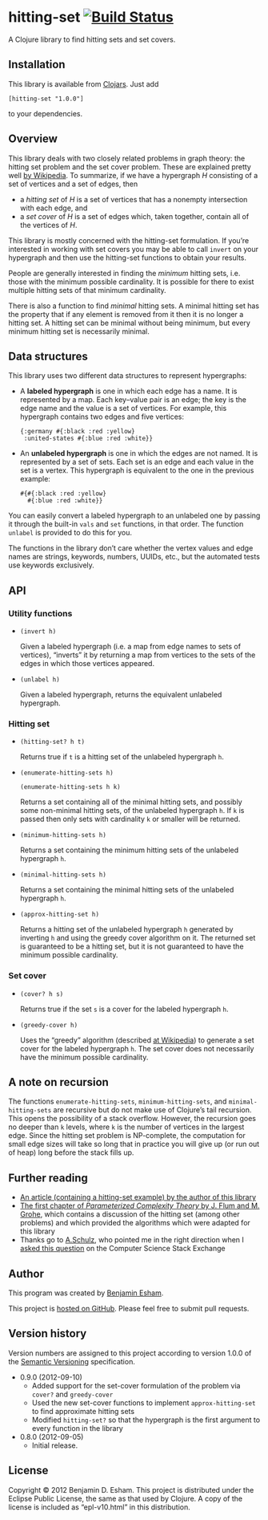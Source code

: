 # hitting-set [![Build Status](https://travis-ci.org/bdesham/hitting-set.svg?branch=master)](https://travis-ci.org/bdesham/hitting-set)

A Clojure library to find hitting sets and set covers.

## Installation

This library is available from [Clojars]. Just add

    [hitting-set "1.0.0"]

to your dependencies.

[Clojars]: https://clojars.org/

## Overview

This library deals with two closely related problems in graph theory: the hitting set problem and the set cover problem. These are explained pretty well [by Wikipedia][Wikipedia]. To summarize, if we have a hypergraph *H* consisting of a set of vertices and a set of edges, then

* a *hitting set* of *H* is a set of vertices that has a nonempty intersection with each edge, and
* a *set cover* of *H* is a set of edges which, taken together, contain all of the vertices of *H*.

This library is mostly concerned with the hitting-set formulation. If you’re interested in working with set covers you may be able to call `invert` on your hypergraph and then use the hitting-set functions to obtain your results.

People are generally interested in finding the *minimum* hitting sets, i.e. those with the minimum possible cardinality. It is possible for there to exist multiple hitting sets of that minimum cardinality.

There is also a function to find *minimal* hitting sets. A minimal hitting set has the property that if any element is removed from it then it is no longer a hitting set. A hitting set can be minimal without being minimum, but every minimum hitting set is necessarily minimal.

[Wikipedia]: https://en.wikipedia.org/wiki/Set_cover_problem

## Data structures

This library uses two different data structures to represent hypergraphs:

* A **labeled hypergraph** is one in which each edge has a name. It is represented by a map. Each key–value pair is an edge; the key is the edge name and the value is a set of vertices. For example, this hypergraph contains two edges and five vertices:

      {:germany #{:black :red :yellow}
       :united-states #{:blue :red :white}}

* An **unlabeled hypergraph** is one in which the edges are not named. It is represented by a set of sets. Each set is an edge and each value in the set is a vertex. This hypergraph is equivalent to the one in the previous example:

      #{#{:black :red :yellow}
        #{:blue :red :white}}

You can easily convert a labeled hypergraph to an unlabeled one by passing it through the built-in `vals` and `set` functions, in that order. The function `unlabel` is provided to do this for you.

The functions in the library don’t care whether the vertex values and edge names are strings, keywords, numbers, UUIDs, etc., but the automated tests use keywords exclusively.

## API

### Utility functions

* `(invert h)`

    Given a labeled hypergraph (i.e. a map from edge names to sets of vertices), “inverts” it by returning a map from vertices to the sets of the edges in which those vertices appeared.

* `(unlabel h)`

    Given a labeled hypergraph, returns the equivalent unlabeled hypergraph.

### Hitting set

* `(hitting-set? h t)`

    Returns true if `t` is a hitting set of the unlabeled hypergraph `h`.

* `(enumerate-hitting-sets h)`

  `(enumerate-hitting-sets h k)`

    Returns a set containing all of the minimal hitting sets, and possibly some non-minimal hitting sets, of the unlabeled hypergraph `h`. If `k` is passed then only sets with cardinality `k` or smaller will be returned.

* `(minimum-hitting-sets h)`

    Returns a set containing the minimum hitting sets of the unlabeled hypergraph `h`.

* `(minimal-hitting-sets h)`

    Returns a set containing the minimal hitting sets of the unlabeled hypergraph `h`.

* `(approx-hitting-set h)`

    Returns a hitting set of the unlabeled hypergraph `h` generated by inverting `h` and using the greedy cover algorithm on it. The returned set is guaranteed to be a hitting set, but it is not guaranteed to have the minimum possible cardinality.

### Set cover

* `(cover? h s)`

    Returns true if the set `s` is a cover for the labeled hypergraph `h`.

* `(greedy-cover h)`

    Uses the “greedy” algorithm (described [at Wikipedia](https://en.wikipedia.org/wiki/Set_cover_problem#Greedy_algorithm)) to generate a set cover for the labeled hypergraph `h`. The set cover does not necessarily have the minimum possible cardinality.

## A note on recursion

The functions `enumerate-hitting-sets`, `minimum-hitting-sets`, and `minimal-hitting-sets` are recursive but do not make use of Clojure’s tail recursion. This opens the possibility of a stack overflow. However, the recursion goes no deeper than `k` levels, where `k` is the number of vertices in the largest edge. Since the hitting set problem is NP-complete, the computation for small edge sizes will take so long that in practice you will give up (or run out of heap) long before the stack fills up.

## Further reading

* [An article (containing a hitting-set example) by the author of this library](https://esham.io/2012/09/olympic-colors)
* [The first chapter of *Parameterized Complexity Theory* by J. Flum and M. Grohe](http://lii.rwth-aachen.de/images/Mitarbeiter/pub/grohe/pkbuch-chap1.pdf), which contains a discussion of the hitting set (among other problems) and which provided the algorithms which were adapted for this library
* Thanks go to [A.Schulz](http://cs.stackexchange.com/a/3281/2601), who pointed me in the right direction when I [asked this question](http://cs.stackexchange.com/q/3276/2601) on the Computer Science Stack Exchange

## Author

This program was created by [Benjamin Esham](https://esham.io).

This project is [hosted on GitHub](https://github.com/bdesham/hitting-set). Please feel free to submit pull requests.

## Version history

Version numbers are assigned to this project according to version 1.0.0 of the [Semantic Versioning](http://semver.org/) specification.

* 0.9.0 (2012-09-10)
    - Added support for the set-cover formulation of the problem via `cover?` and `greedy-cover`
    - Used the new set-cover functions to implement `approx-hitting-set` to find approximate hitting sets
    - Modified `hitting-set?` so that the hypergraph is the first argument to every function in the library
* 0.8.0 (2012-09-05)
    - Initial release.

## License

Copyright © 2012 Benjamin D. Esham. This project is distributed under the Eclipse Public License, the same as that used by Clojure. A copy of the license is included as “epl-v10.html” in this distribution.
